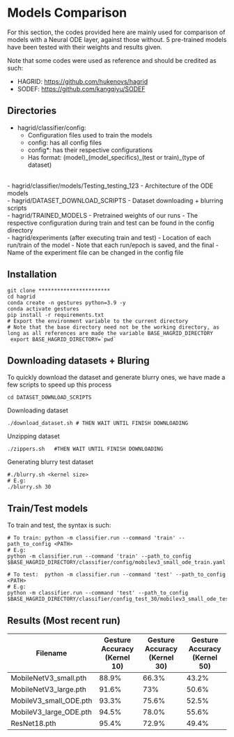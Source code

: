 # Models Comparison
 For this section, the codes provided here are mainly used for comparison of models with a Neural ODE layer, against those without. 5 pre-trained models have been tested with their weights and results given. 
 
 Note that some codes were used as reference and should be credited as such:
 - HAGRID: https://github.com/hukenovs/hagrid
 - SODEF: https://github.com/kangqiyu/SODEF

## Directories
- hagrid/classifier/config:
   - Configuration files used to train the models
   - config: has all config files
   - config*: has their respective configurations
   - Has format: \(model)\_(model\_specifics)\_(test or train)\_(type of dataset)
<br>
- hagrid/classifier/models/Testing_testing_123
  - Architecture of the ODE models
<br>
- hagrid/DATASET_DOWNLOAD_SCRIPTS
   - Dataset downloading + blurring scripts
<br>
- hagrid/TRAINED_MODELS
  - Pretrained weights of our runs
  - The respective configuration during train and test can be found in the config directory
<br>
- hagrid/experiments (after executing train and test)
  - Location of each run/train of the model
  - Note that each run/epoch is saved, and the final
  - Name of the experiment file can be changed in the config file 

## Installation
```
git clone ***********************
cd hagrid
conda create -n gestures python=3.9 -y
conda activate gestures
pip install -r requirements.txt
# Export the environment variable to the current directory
# Note that the base directory need not be the working directory, as long as all references are made the variable BASE_HAGRID_DIRECTORY
 export BASE_HAGRID_DIRECTORY=`pwd`
```
## Downloading datasets + Bluring
To quickly download the dataset and generate blurry ones, we have made a few scripts to speed up this process
```
cd DATASET_DOWNLOAD_SCRIPTS
```
Downloading dataset
```
./download_dataset.sh # THEN WAIT UNTIL FINISH DOWNLOADING
```
Unzipping dataset
```
./zippers.sh   #THEN WAIT UNTIL FINISH DOWNLOADING
```
Generating blurry test dataset
```
#./blurry.sh <kernel size>
# E.g:
./blurry.sh 30
```
## Train/Test models
To train and test, the syntax is such:
```
# To train: python -m classifier.run --command 'train' --path_to_config <PATH>
# E.g:
python -m classifier.run --command 'train' --path_to_config $BASE_HAGRID_DIRECTORY/classifier/config/mobilev3_small_ode_train.yaml

# To test:  python -m classifier.run --command 'test' --path_to_config <PATH>
# E.g:
python -m classifier.run --command 'test' --path_to_config $BASE_HAGRID_DIRECTORY/classifier/config_test_30/mobilev3_small_ode_test_30.yaml
```
## Results (Most recent run)
| Filename  |  Gesture Accuracy (Kernel 10) | Gesture Accuracy (Kernel 30) | Gesture Accuracy (Kernel 50) | 
| --------- | --------- | -------- | -------- |
| MobileNetV3_small.pth | 88.9% | 66.3% | 43.2% |
| MobileNetV3_large.pth  | 91.6% | 73% | 50.6% |
| MobileV3_small_ODE.pth | 93.3% | 75.6% | 52.5% |
| MobileV3_large_ODE.pth | 94.5% | 78.0% | 55.6% |
| ResNet18.pth | 95.4% | 72.9% | 49.4% |

